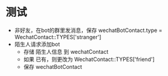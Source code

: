 # 测试

- 非好友，在bot的群里发消息，保存 wechatBotContact.type = WechatContact::TYPES['stranger']
- 陌生人请求添加bot
    - 存储 陌生人信息 到 wechatContact
    - 如果 已有，则更改为 WechatContact::TYPES['friend']
    - 保存 wechatBotContact
